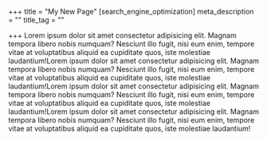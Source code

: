 +++
title = "My New Page"
[search_engine_optimization]
meta_description = ""
title_tag = ""

+++
Lorem ipsum dolor sit amet consectetur adipisicing elit. Magnam tempora libero nobis numquam? Nesciunt illo fugit, nisi eum enim, tempore vitae at voluptatibus aliquid ea cupiditate quos, iste molestiae laudantium!Lorem ipsum dolor sit amet consectetur adipisicing elit. Magnam tempora libero nobis numquam? Nesciunt illo fugit, nisi eum enim, tempore vitae at voluptatibus aliquid ea cupiditate quos, iste molestiae laudantium!Lorem ipsum dolor sit amet consectetur adipisicing elit. Magnam tempora libero nobis numquam? Nesciunt illo fugit, nisi eum enim, tempore vitae at voluptatibus aliquid ea cupiditate quos, iste molestiae laudantium!Lorem ipsum dolor sit amet consectetur adipisicing elit. Magnam tempora libero nobis numquam? Nesciunt illo fugit, nisi eum enim, tempore vitae at voluptatibus aliquid ea cupiditate quos, iste molestiae laudantium!